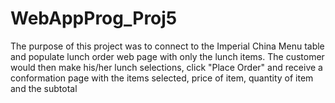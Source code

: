 # WebAppProg_Proj5
The purpose of this project was to connect to the Imperial China Menu table and populate lunch order web page with only the lunch
items. The customer would then make his/her lunch selections, click "Place Order" and receive a conformation page with the items
selected, price of item, quantity of item and the subtotal 
